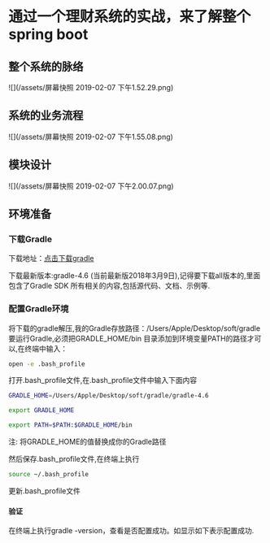 # 通过一个理财系统的实战，来了解整个spring boot

## 整个系统的脉络

![](/assets/屏幕快照 2019-02-07 下午1.52.29.png)

## 系统的业务流程

![](/assets/屏幕快照 2019-02-07 下午1.55.08.png)

## 模块设计

![](/assets/屏幕快照 2019-02-07 下午2.00.07.png)

## 环境准备



### 下载Gradle

下载地址：[点击下载gradle](https://link.jianshu.com?t=http%3A%2F%2Fservices.gradle.org%2Fdistributions%2F)

下载最新版本:gradle-4.6 \(当前最新版2018年3月9日\),记得要下载all版本的,里面包含了Gradle SDK 所有相关的内容,包括源代码、文档、示例等.

### 配置Gradle环境

将下载的gradle解压,我的Gradle存放路径：/Users/Apple/Desktop/soft/gradle  
 要运行Gradle,必须把GRADLE\_HOME/bin 目录添加到环境变量PATH的路径才可以,在终端中输入：

``` bash
open -e .bash_profile
```

打开.bash\_profile文件,在.bash\_profile文件中输入下面内容

``` bash
GRADLE_HOME=/Users/Apple/Desktop/soft/gradle/gradle-4.6 

export GRADLE_HOME

export PATH=$PATH:$GRADLE_HOME/bin

```

注: 将GRADLE\_HOME的值替换成你的Gradle路径

然后保存.bash\_profile文件,在终端上执行

``` bash
source ~/.bash_profile
```

更新.bash\_profile文件

#### 验证

 在终端上执行gradle -version，查看是否配置成功。如显示如下表示配置成功.


